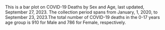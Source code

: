 This is a bar plot on COVID-19 Deaths by Sex and Age, last updated, September 27, 2023. The collection period spans from January, 1, 2020, to September 23, 2023.The total number of COVID-19 deaths in the 0-17 years age group is 910 for Male and 786 for Female, respectively.


